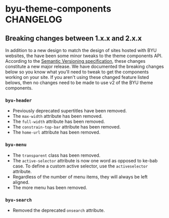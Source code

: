 # byu-theme-components CHANGELOG

## Breaking changes between 1.x.x and 2.x.x

In addition to a new design to match the design of sites hosted with BYU websites, the have been some minor tweaks to the theme components API. According to the [Semantic Versioning specification](https://semver.org/), these changes constitute a new major release. We have documented the breaking changes below so you know what you'll need to tweak to get the components working on your site. If you aren't using these changed feature listed belows, then no changes need to be made to use v2 of the BYU theme components.

### `byu-header`

- Previously deprecated supertitles have been removed.
- The `max-width` attribute has been removed.
- The `full-width` attribute has been removed.
- The `constrain-top-bar` attribute has been removed.
- The `home-url` attribute has been removed.

### `byu-menu`

- The `transparent` class has been removed.
- The `active-selector` attribute is now one word as opposed to ke-bab case. To define a custom active selector, use the `activeselector` attribute.
- Regardless of the number of menu items, they will always be left aligned.
- The more menu has been removed.

### `byu-search`

- Removed the deprecated `onsearch` attribute.
